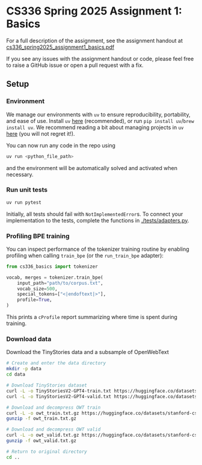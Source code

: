# CS336 Spring 2025 Assignment 1: Basics

For a full description of the assignment, see the assignment handout at
[cs336_spring2025_assignment1_basics.pdf](./cs336_spring2025_assignment1_basics.pdf)

If you see any issues with the assignment handout or code, please feel free to
raise a GitHub issue or open a pull request with a fix.

## Setup

### Environment

We manage our environments with `uv` to ensure reproducibility, portability, and ease of use.
Install `uv` [here](https://github.com/astral-sh/uv) (recommended), or run `pip install uv`/`brew install uv`.
We recommend reading a bit about managing projects in `uv` [here](https://docs.astral.sh/uv/guides/projects/#managing-dependencies) (you will not regret it!).

You can now run any code in the repo using

```sh
uv run <python_file_path>
```

and the environment will be automatically solved and activated when necessary.

### Run unit tests

```sh
uv run pytest
```

Initially, all tests should fail with `NotImplementedError`s.
To connect your implementation to the tests, complete the
functions in [./tests/adapters.py](./tests/adapters.py).

### Profiling BPE training

You can inspect performance of the tokenizer training routine by enabling
profiling when calling `train_bpe` (or the `run_train_bpe` adapter):

```python
from cs336_basics import tokenizer

vocab, merges = tokenizer.train_bpe(
    input_path="path/to/corpus.txt",
    vocab_size=500,
    special_tokens=["<|endoftext|>"],
    profile=True,
)
```

This prints a `cProfile` report summarizing where time is spent during training.

### Download data

Download the TinyStories data and a subsample of OpenWebText

```sh
# Create and enter the data directory
mkdir -p data
cd data

# Download TinyStories dataset
curl -L -o TinyStoriesV2-GPT4-train.txt https://huggingface.co/datasets/roneneldan/TinyStories/resolve/main/TinyStoriesV2-GPT4-train.txt
curl -L -o TinyStoriesV2-GPT4-valid.txt https://huggingface.co/datasets/roneneldan/TinyStories/resolve/main/TinyStoriesV2-GPT4-valid.txt

# Download and decompress OWT train
curl -L -o owt_train.txt.gz https://huggingface.co/datasets/stanford-cs336/owt-sample/resolve/main/owt_train.txt.gz
gunzip -f owt_train.txt.gz

# Download and decompress OWT valid
curl -L -o owt_valid.txt.gz https://huggingface.co/datasets/stanford-cs336/owt-sample/resolve/main/owt_valid.txt.gz
gunzip -f owt_valid.txt.gz

# Return to original directory
cd ..

```
